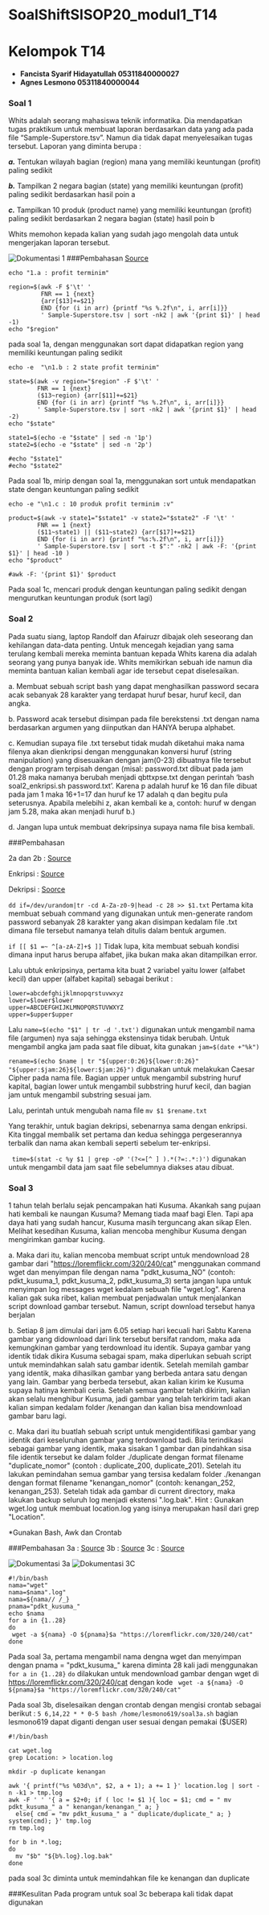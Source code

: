 # SoalShiftSISOP20_modul1_T14

# Kelompok T14
- <strong>Fancista Syarif Hidayatullah    05311840000027 </strong>
- <strong>Agnes Lesmono                   05311840000044 </strong>

### Soal 1 

Whits adalah seorang mahasiswa teknik informatika. Dia mendapatkan tugas praktikum untuk membuat laporan berdasarkan data yang ada pada file “Sample-Superstore.tsv”. Namun dia tidak dapat menyelesaikan tugas tersebut. Laporan yang diminta berupa :

***a.*** Tentukan wilayah bagian (region) mana yang memiliki keuntungan (profit) paling sedikit

***b.*** Tampilkan 2 negara bagian (state) yang memiliki keuntungan (profit) paling sedikit berdasarkan hasil poin a

***c.*** Tampilkan 10 produk (product name) yang memiliki keuntungan (profit) paling sedikit berdasarkan 2 negara bagian (state) hasil poin b

Whits memohon kepada kalian yang sudah jago mengolah data untuk mengerjakan laporan tersebut.

![Dokumentasi 1](https://github.com/lumbricina/SoalShiftSISOP20_modul1_T14/blob/master/soal1.PNG)
###Pembahasan
[Source](https://github.com/lumbricina/SoalShiftSISOP20_modul1_T14/blob/master/soal1/soal1.sh)
```
echo "1.a : profit terminim"

region=$(awk -F $'\t' '
         FNR == 1 {next}
         {arr[$13]+=$21}
         END {for (i in arr) {printf "%s %.2f\n", i, arr[i]}}
         ' Sample-Superstore.tsv | sort -nk2 | awk '{print $1}' | head -1)
echo "$region" 
```
pada soal 1a, dengan menggunakan sort dapat didapatkan region yang memiliki keuntungan paling sedikit

```
echo -e  "\n1.b : 2 state profit terminim"

state=$(awk -v region="$region" -F $'\t' '
        FNR == 1 {next}
        ($13~region) {arr[$11]+=$21}
        END {for (i in arr) {printf "%s %.2f\n", i, arr[i]}}
        ' Sample-Superstore.tsv | sort -nk2 | awk '{print $1}' | head -2)
echo "$state"

state1=$(echo -e "$state" | sed -n '1p')
state2=$(echo -e "$state" | sed -n '2p')

#echo "$state1"
#echo "$state2"
```
Pada soal 1b, mirip dengan soal 1a, menggunakan sort untuk mendapatkan state dengan keuntungan paling sedikit

```
echo -e "\n1.c : 10 produk profit terminim :v"

product=$(awk -v state1="$state1" -v state2="$state2" -F '\t' '
        FNR == 1 {next}
        ($11~state1) || ($11~state2) {arr[$17]+=$21}
        END {for (i in arr) {printf "%s:%.2f\n", i, arr[i]}}
        ' Sample-Superstore.tsv | sort -t $":" -nk2 | awk -F: '{print $1}' | head -10 )
echo "$product"

#awk -F: '{print $1}' $product
```
Pada soal 1c, mencari produk dengan keuntungan paling sedikit dengan mengurutkan keuntungan produk (sort lagi)

### Soal 2

Pada suatu siang, laptop Randolf dan Afairuzr dibajak oleh seseorang dan kehilangan
data-data penting. Untuk mencegah kejadian yang sama terulang kembali mereka
meminta bantuan kepada Whits karena dia adalah seorang yang punya banyak ide.
Whits memikirkan sebuah ide namun dia meminta bantuan kalian kembali agar ide
tersebut cepat diselesaikan.

a. Membuat sebuah script bash yang dapat menghasilkan password secara acak sebanyak 28 karakter yang terdapat huruf
besar, huruf kecil, dan angka.

b. Password acak tersebut disimpan pada file berekstensi .txt dengan nama berdasarkan argumen yang diinputkan dan HANYA berupa alphabet.

c. Kemudian supaya file .txt tersebut tidak mudah diketahui maka nama filenya akan dienkripsi dengan menggunakan konversi huruf (string manipulation) yang disesuaikan dengan jam(0-23) dibuatnya file tersebut dengan program terpisah dengan (misal: password.txt dibuat pada jam 01.28 maka namanya berubah menjadi qbttxpse.txt dengan perintah ‘bash soal2_enkripsi.sh password.txt’. Karena p adalah huruf ke 16 dan file dibuat pada jam 1 maka 16+1=17 dan huruf ke 17 adalah q dan begitu pula
seterusnya. Apabila melebihi z, akan kembali ke a, contoh: huruf w dengan jam 5.28, maka akan menjadi huruf b.)

d. Jangan lupa untuk membuat dekripsinya supaya nama file bisa kembali.

###Pembahasan

2a dan 2b : [Source](https://github.com/lumbricina/SoalShiftSISOP20_modul1_T14/blob/master/soal2/soal2ab.sh)

Enkripsi  : [Source](https://github.com/lumbricina/SoalShiftSISOP20_modul1_T14/blob/master/soal2/soal2c.sh)

Dekripsi  : [Soorce](https://github.com/lumbricina/SoalShiftSISOP20_modul1_T14/blob/master/soal2/soal2d.sh)

``` dd if=/dev/urandom|tr -cd A-Za-z0-9|head -c 28 >> $1.txt ``` Pertama kita membuat sebuah command yang digunakan untuk men-generate random password sebanyak 28 karakter yang akan disimpan kedalam file .txt dimana file tersebut namanya telah ditulis dalam bentuk argumen.

```if [[ $1 =~ ^[a-zA-Z]+$ ]]``` Tidak lupa, kita membuat sebuah kondisi dimana input harus berupa alfabet, jika bukan maka akan ditampilkan error.

Lalu ubtuk enkripsinya, pertama kita buat 2 variabel yaitu lower (alfabet kecil) dan upper (alfabet kapital) sebagai berikut :

```
lower=abcdefghijklmnopqrstuvwxyz
lower=$lower$lower
upper=ABCDEFGHIJKLMNOPQRSTUVWXYZ
upper=$upper$upper
``` 

Lalu ```name=$(echo "$1" | tr -d '.txt')``` digunakan untuk mengambil nama file (argumen) nya saja sehingga ekstensinya tidak berubah.
Untuk mengambil angka jam pada saat file dibuat, kita gunakan ```jam=$(date +"%k")```

```rename=$(echo $name | tr "${upper:0:26}${lower:0:26}" "${upper:$jam:26}${lower:$jam:26}")``` digunakan untuk melakukan Caesar Cipher pada nama file. Bagian upper untuk mengambil substring huruf kapital, bagian lower untuk mengambil subbstring huruf kecil, dan bagian jam untuk mengambil substring sesuai jam.

Lalu, perintah untuk mengubah nama file ```mv $1 $rename.txt```

Yang terakhir, untuk bagian dekripsi, sebenarnya sama dengan enkripsi. Kita tinggal membalik set pertama dan kedua sehingga pergeserannya terbalik dan nama akan kembali seperti sebelum ter-enkripsi.

``` time=$(stat -c %y $1 | grep -oP '(?<=[^ ] ).*(?=:.*:)')``` digunakan untuk mengambil data jam saat file sebelumnya diakses atau dibuat.

### Soal 3

1 tahun telah berlalu sejak pencampakan hati Kusuma. Akankah sang pujaan hati kembali ke naungan Kusuma? Memang tiada maaf bagi Elen. Tapi apa daya hati yang sudah hancur, Kusuma masih terguncang akan sikap Elen. Melihat kesedihan Kusuma, kalian mencoba menghibur Kusuma dengan mengirimkan gambar kucing.

a. Maka dari itu, kalian mencoba membuat script untuk mendownload 28 gambar dari "https://loremflickr.com/320/240/cat" menggunakan command wget dan menyimpan file dengan nama "pdkt_kusuma_NO" (contoh: pdkt_kusuma_1, pdkt_kusuma_2, pdkt_kusuma_3) serta jangan lupa untuk menyimpan log messages wget kedalam sebuah file "wget.log". Karena kalian gak suka ribet, kalian membuat penjadwalan untuk menjalankan script download gambar tersebut. Namun, script download tersebut hanya berjalan

b. Setiap 8 jam dimulai dari jam 6.05 setiap hari kecuali hari Sabtu Karena gambar yang didownload dari link tersebut bersifat random, maka ada kemungkinan gambar yang terdownload itu identik. Supaya gambar yang identik tidak dikira Kusuma sebagai spam, maka diperlukan sebuah script untuk memindahkan salah satu gambar identik. Setelah memilah gambar yang identik, maka dihasilkan gambar yang berbeda antara satu dengan yang lain. Gambar yang berbeda tersebut, akan kalian kirim ke Kusuma supaya hatinya kembali ceria. Setelah semua gambar telah dikirim, kalian akan selalu menghibur Kusuma, jadi gambar yang telah terkirim tadi akan kalian simpan kedalam folder /kenangan dan kalian bisa mendownload gambar baru lagi.

c. Maka dari itu buatlah sebuah script untuk mengidentifikasi gambar yang identik dari keseluruhan gambar yang terdownload tadi. Bila terindikasi sebagai gambar yang identik, maka sisakan 1 gambar dan pindahkan sisa file identik tersebut ke dalam folder ./duplicate dengan format filename "duplicate_nomor" (contoh : duplicate_200, duplicate_201). Setelah itu lakukan pemindahan semua gambar yang tersisa kedalam folder ./kenangan  dengan format filename "kenangan_nomor" (contoh: kenangan_252, kenangan_253). Setelah tidak ada gambar di current directory, maka lakukan backup seluruh log menjadi ekstensi ".log.bak". Hint : Gunakan wget.log untuk membuat location.log yang isinya merupakan hasil dari grep "Location".

*Gunakan Bash, Awk dan Crontab

###Pembahasan
3a  : [Source](https://github.com/lumbricina/SoalShiftSISOP20_modul1_T14/blob/master/soal3/soal3a.sh)
3b  : [Source](https://github.com/lumbricina/SoalShiftSISOP20_modul1_T14/blob/master/soal3/soal3b.cron)
3c  : [Source](https://github.com/lumbricina/SoalShiftSISOP20_modul1_T14/blob/master/soal3/soal3c.sh)

![Dokumentasi 3a](https://github.com/lumbricina/SoalShiftSISOP20_modul1_T14/blob/master/soal3a.PNG)
![Dokumentasi 3C](https://github.com/lumbricina/SoalShiftSISOP20_modul1_T14/blob/master/soal3c.PNG)
```
#!/bin/bash
nama="wget"
nama=$nama".log"
nama=${nama// /_}
pnama="pdkt_kusuma_"
echo $nama
for a in {1..28}
do
 wget -a ${nama} -O ${pnama}$a "https://loremflickr.com/320/240/cat"
done
```
Pada soal 3a, pertama mengambil nama dengna wget dan menyimpan dengan pnama = "pdkt_kusuma_"
karena diminta 28 kali jadi menggunakan ``` for a in {1..28} ```
``` do ``` dilakukan untuk mendownload gambar dengan wget di https://loremflickr.com/320/240/cat
dengan kode ```  wget -a ${nama} -O ${pnama}$a "https://loremflickr.com/320/240/cat" ```


Pada soal 3b, diselesaikan dengan crontab dengan mengisi crontab sebagai berikut :
``` 5 6,14,22 * * 0-5 bash /home/lesmono619/soal3a.sh ```
bagian lesmono619 dapat diganti dengan user sesuai dengan pemakai ($USER)

```
#!/bin/bash

cat wget.log
grep Location: > location.log

mkdir -p duplicate kenangan

awk '{ printf("%s %03d\n", $2, a + 1); a += 1 }' location.log | sort -n -k1 > tmp.log
awk -F ' ' '{ a = $2+0; if ( loc != $1 ){ loc = $1; cmd = " mv pdkt_kusuma_" a " kenangan/kenangan_" a; }
  else{ cmd = "mv pdkt_kusuma_" a " duplicate/duplicate_" a; } system(cmd); }' tmp.log
rm tmp.log

for b in *.log; 
do 
  mv "$b" "${b%.log}.log.bak"
done
```
pada soal 3c diminta untuk memindahkan file ke kenangan dan duplicate

###Kesulitan
Pada program untuk soal 3c beberapa kali tidak dapat digunakan
